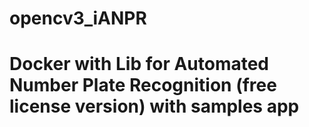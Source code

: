 # opencv3_iANPR
# Docker with Lib for Automated Number Plate Recognition (free license version) with samples app
